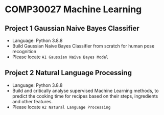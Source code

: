 # COMP30027 Machine Learning

## Project 1 Gaussian Naive Bayes Classifier
- Language: Python 3.8.8
- Build Gaussian Naive Bayes Classifier from scratch for human pose recognition
- Please locate `A1 Gaussian Naive Bayes Model`

## Project 2 Natural Language Processing
- Language: Python 3.8.8
- Build and critically analyse supervised Machine Learning methods, to predict the cooking time for recipes based on their steps, ingredients and other features.
- Please locate `A2 Natural Language Processing`
